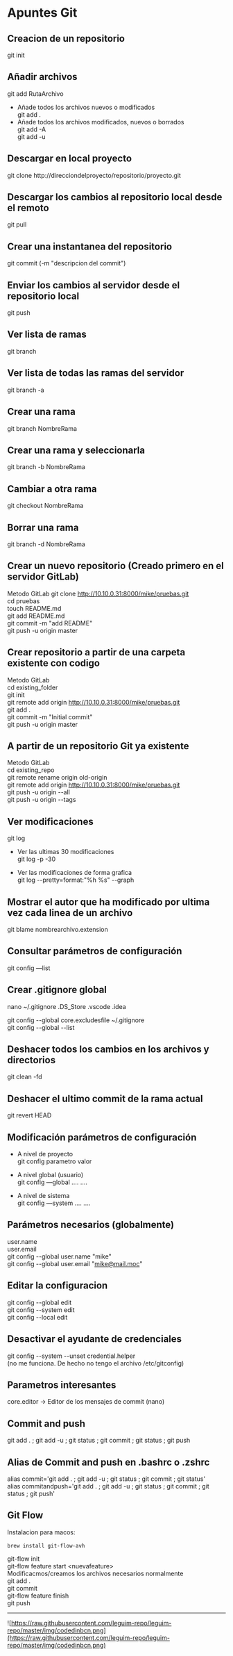 # Apuntes Git

## Creacion de un repositorio  

git init  

## Añadir archivos

git add RutaArchivo  

- Añade todos los archivos nuevos o modificados  
    git add .  
- Añade todos los archivos modificados, nuevos o borrados  
    git add -A  
    git add -u  

## Descargar en local proyecto

git clone http://direcciondelproyecto/repositorio/proyecto.git  

## Descargar los cambios al repositorio local desde el remoto

git pull  

## Crear una instantanea del repositorio

git commit (-m "descripcion del commit")  

## Enviar los cambios al servidor desde el repositorio local

git push  

## Ver lista de ramas

git branch  

## Ver lista de todas las ramas del servidor

git branch -a  

## Crear una rama

git branch NombreRama  

## Crear una rama y seleccionarla

git branch -b NombreRama

## Cambiar a otra rama

git checkout NombreRama

## Borrar una rama

git branch -d NombreRama

## Crear un nuevo repositorio (Creado primero en el servidor GitLab)

Metodo GitLab
git clone http://10.10.0.31:8000/mike/pruebas.git  
cd pruebas  
touch README.md  
git add README.md  
git commit -m "add README"  
git push -u origin master  

## Crear repositorio a partir de una carpeta existente con codigo

Metodo GitLab  
cd existing_folder  
git init  
git remote add origin http://10.10.0.31:8000/mike/pruebas.git  
git add .  
git commit -m "Initial commit"  
git push -u origin master  

## A partir de un repositorio Git ya existente

Metodo GitLab  
cd existing_repo  
git remote rename origin old-origin  
git remote add origin http://10.10.0.31:8000/mike/pruebas.git  
git push -u origin --all  
git push -u origin --tags  

## Ver modificaciones

git log  

- Ver las ultimas 30 modificaciones  
    git log -p -30  

- Ver las modificaciones de forma grafica  
    git log --pretty=format:"%h %s" --graph  

## Mostrar el autor que ha modificado por ultima vez cada linea de un archivo

git blame nombrearchivo.extension  

## Consultar parámetros de configuración

git config —list  

## Crear .gitignore global

nano ~/.gitignore
.DS_Store
.vscode
.idea

git config --global core.excludesfile ~/.gitignore  
git config --global --list  

## Deshacer todos los cambios en los archivos y directorios

git clean -fd

## Deshacer el ultimo commit de la rama actual

git revert HEAD  

## Modificación parámetros de configuración

- A nivel de proyecto  
    git config parametro valor  

- A nivel global (usuario)  
    git config —global .... ....  

- A nivel de sistema  
    git config —system  .... ....  

## Parámetros necesarios (globalmente)

user.name  
user.email  
git config --global user.name "mike"  
git config --global user.email "mike@mail.moc"  

## Editar la configuracion  

git config --global edit  
git config --system edit  
git config --local edit  

## Desactivar el ayudante de credenciales  

git config --system --unset credential.helper  
(no me funciona. De hecho no tengo el archivo /etc/gitconfig)

## Parametros interesantes

core.editor -> Editor de los mensajes de commit (nano)  

## Commit and push

git add . ; git add -u ; git status ; git commit ; git status ; git push  

## Alias de Commit and push en .bashrc o .zshrc

alias commit='git add . ; git add -u ; git status ; git commit ; git status'  
alias commitandpush='git add . ; git add -u ; git status ; git commit ; git status ; git push'  

## Git Flow

Instalacion para macos:  

```code
brew install git-flow-avh  
```

git-flow init  
git-flow feature start \<nuevafeature>  
Modificacmos/creamos los archivos necesarios normalmente  
git add .  
git commit  
git-flow feature finish  
git push  

---
<!-- Pit i Collons -->
![https://raw.githubusercontent.com/leguim-repo/leguim-repo/master/img/codedinbcn.png](https://raw.githubusercontent.com/leguim-repo/leguim-repo/master/img/codedinbcn.png)
<!--
Coded with ❤️ in Barcelona 
##### Deployed in [![GitHub](https://github.githubassets.com/images/icons/emoji/octocat.png)](https://github.com)
-->